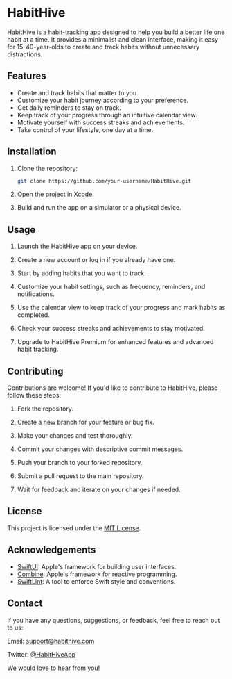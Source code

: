 
# HabitHive

HabitHive is a habit-tracking app designed to help you build a better life one habit at a time. It provides a minimalist and clean interface, making it easy for 15-40-year-olds to create and track habits without unnecessary distractions.

<!--![HabitHive Screenshot](screenshots/screenshot.png)-->

## Features

- Create and track habits that matter to you.
- Customize your habit journey according to your preference.
- Get daily reminders to stay on track.
- Keep track of your progress through an intuitive calendar view.
- Motivate yourself with success streaks and achievements.
- Take control of your lifestyle, one day at a time.

## Installation

1. Clone the repository:

   ```bash
   git clone https://github.com/your-username/HabitHive.git
   

2. Open the project in Xcode.

3. Build and run the app on a simulator or a physical device.

## Usage

1. Launch the HabitHive app on your device.

2. Create a new account or log in if you already have one.

3. Start by adding habits that you want to track.

4. Customize your habit settings, such as frequency, reminders, and notifications.

5. Use the calendar view to keep track of your progress and mark habits as completed.

6. Check your success streaks and achievements to stay motivated.

7. Upgrade to HabitHive Premium for enhanced features and advanced habit tracking.

## Contributing

Contributions are welcome! If you'd like to contribute to HabitHive, please follow these steps:

1. Fork the repository.

2. Create a new branch for your feature or bug fix.

3. Make your changes and test thoroughly.

4. Commit your changes with descriptive commit messages.

5. Push your branch to your forked repository.

6. Submit a pull request to the main repository.

7. Wait for feedback and iterate on your changes if needed.

## License

This project is licensed under the [MIT License](LICENSE).

## Acknowledgements

- [SwiftUI](https://developer.apple.com/xcode/swiftui/): Apple's framework for building user interfaces.
- [Combine](https://developer.apple.com/documentation/combine): Apple's framework for reactive programming.
- [SwiftLint](https://github.com/realm/SwiftLint): A tool to enforce Swift style and conventions.

## Contact

If you have any questions, suggestions, or feedback, feel free to reach out to us:

Email: support@habithive.com

Twitter: [@HabitHiveApp](https://twitter.com/HabitHiveApp)

We would love to hear from you!
```
